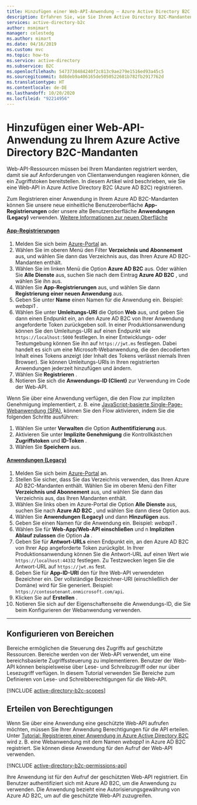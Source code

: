 ```yaml
---
title: Hinzufügen einer Web-API-Anwendung – Azure Active Directory B2C | Microsoft-Dokumentation
description: Erfahren Sie, wie Sie Ihrem Active Directory B2C-Mandanten eine Web-API-Anwendung hinzufügen.
services: active-directory-b2c
author: msmimart
manager: celestedg
ms.author: mimart
ms.date: 04/16/2019
ms.custom: mvc
ms.topic: how-to
ms.service: active-directory
ms.subservice: B2C
ms.openlocfilehash: 5473730484240f2c813c9ae279e1516ed93a45c5
ms.sourcegitcommit: 8d8deb9a406165de5050522681b782fb2917762d
ms.translationtype: HT
ms.contentlocale: de-DE
ms.lasthandoff: 10/20/2020
ms.locfileid: "92214956"
---
```

# <a name="add-a-web-api-application-to-your-azure-active-directory-b2c-tenant"></a>Hinzufügen einer Web-API-Anwendung zu Ihrem Azure Active Directory B2C-Mandanten

 Web-API-Ressourcen müssen bei Ihrem Mandanten registriert werden, damit sie auf Anforderungen von Clientanwendungen reagieren können, die ein Zugriffstoken bereitstellen. In diesem Artikel wird beschrieben, wie Sie eine Web-API in Azure Active Directory B2C (Azure AD B2C) registrieren.

Zum Registrieren einer Anwendung in Ihrem Azure AD B2C-Mandanten können Sie unsere neue einheitliche Benutzeroberfläche **App-Registrierungen** oder unsere alte Benutzeroberfläche **Anwendungen (Legacy)** verwenden. [Weitere Informationen zur neuen Oberfläche](https://aka.ms/b2cappregtraining)

#### <a name="app-registrations"></a>[App-Registrierungen](#tab/app-reg-ga/)

1. Melden Sie sich beim [Azure-Portal](https://portal.azure.com) an.
1. Wählen Sie im oberen Menü den Filter **Verzeichnis und Abonnement** aus, und wählen Sie dann das Verzeichnis aus, das Ihren Azure AD B2C-Mandanten enthält.
1. Wählen Sie im linken Menü die Option **Azure AD B2C** aus. Oder wählen Sie **Alle Dienste** aus, suchen Sie nach dem Eintrag **Azure AD B2C** , und wählen Sie ihn aus.
1. Wählen Sie **App-Registrierungen** aus, und wählen Sie dann **Registrierung einer neuen Anwendung** aus.
1. Geben Sie unter **Name** einen Namen für die Anwendung ein. Beispiel: *webapi1* .
1. Wählen Sie unter **Umleitungs-URI** die Option **Web** aus, und geben Sie dann einen Endpunkt ein, an den Azure AD B2C von Ihrer Anwendung angeforderte Token zurückgeben soll. In einer Produktionsanwendung können Sie den Umleitungs-URI auf einen Endpunkt wie `https://localhost:5000` festlegen. In einer Entwicklungs- oder Testumgebung können Sie ihn auf `https://jwt.ms` festlegen. Dabei handelt es sich um eine Microsoft-Webanwendung, die den decodierten Inhalt eines Tokens anzeigt (der Inhalt des Tokens verlässt niemals Ihren Browser). Sie können Umleitungs-URIs in Ihren registrierten Anwendungen jederzeit hinzufügen und ändern.
1. Wählen Sie **Registrieren** .
1. Notieren Sie sich die **Anwendungs-ID (Client)** zur Verwendung im Code der Web-API.

Wenn Sie über eine Anwendung verfügen, die den Flow zur impliziten Genehmigung implementiert, z. B. eine [JavaScript-basierte Single-Page-Webanwendung (SPA)](tutorial-register-spa.md), können Sie den Flow aktivieren, indem Sie die folgenden Schritte ausführen:

1. Wählen Sie unter **Verwalten** die Option **Authentifizierung** aus.
1. Aktivieren Sie unter **Implizite Genehmigung** die Kontrollkästchen **Zugriffstoken** und **ID-Token** .
1. Wählen Sie **Speichern** aus.

#### <a name="applications-legacy"></a>[Anwendungen (Legacy)](#tab/applications-legacy/)

1. Melden Sie sich beim [Azure-Portal](https://portal.azure.com) an.
2. Stellen Sie sicher, dass Sie das Verzeichnis verwenden, das Ihren Azure AD B2C-Mandanten enthält. Wählen Sie im oberen Menü den Filter **Verzeichnis und Abonnement** aus, und wählen Sie dann das Verzeichnis aus, das Ihren Mandanten enthält.
3. Wählen Sie links oben im Azure-Portal die Option **Alle Dienste** aus, suchen Sie nach **Azure AD B2C** , und wählen Sie dann diese Option aus.
4. Wählen Sie **Anwendungen (Legacy)** und dann **Hinzufügen** aus.
5. Geben Sie einen Namen für die Anwendung ein. Beispiel: *webapi1* .
6. Wählen Sie für **Web-App/Web-API einschließen** und n **Impliziten Ablauf zulassen** die Option **Ja** .
7. Geben Sie für **Antwort-URLs** einen Endpunkt ein, an den Azure AD B2C von Ihrer App angeforderte Token zurückgibt. In Ihrer Produktionsanwendung können Sie die Antwort-URL auf einen Wert wie `https://localhost:44332` festlegen. Zu Testzwecken legen Sie die Antwort-URL auf `https://jwt.ms` fest.
8. Geben Sie für **App-ID-URI** den für Ihre Web-API verwendeten Bezeichner ein. Der vollständige Bezeichner-URI (einschließlich der Domäne) wird für Sie generiert. Beispiel: `https://contosotenant.onmicrosoft.com/api`.
9. Klicken Sie auf **Erstellen** .
10. Notieren Sie sich auf der Eigenschaftenseite die Anwendungs-ID, die Sie beim Konfigurieren der Webanwendung verwenden.

* * *

## <a name="configure-scopes"></a>Konfigurieren von Bereichen

Bereiche ermöglichen die Steuerung des Zugriffs auf geschützte Ressourcen. Bereiche werden von der Web-API verwendet, um eine bereichsbasierte Zugriffssteuerung zu implementieren. Benutzer der Web-API können beispielsweise über Lese- und Schreibzugriff oder nur über Lesezugriff verfügen. In diesem Tutorial verwenden Sie Bereiche zum Definieren von Lese- und Schreibberechtigungen für die Web-API.

[!INCLUDE [active-directory-b2c-scopes](../../includes/active-directory-b2c-scopes.md)]

## <a name="grant-permissions"></a>Erteilen von Berechtigungen

Wenn Sie über eine Anwendung eine geschützte Web-API aufrufen möchten, müssen Sie Ihrer Anwendung Berechtigungen für die API erteilen. Unter [Tutorial: Registrieren einer Anwendung in Azure Active Directory B2C](tutorial-register-applications.md) wird z. B. eine Webanwendung mit dem Namen *webapp1* in Azure AD B2C registriert. Sie können diese Anwendung für den Aufruf der Web-API verwenden.

[!INCLUDE [active-directory-b2c-permissions-api](../../includes/active-directory-b2c-permissions-api.md)]

Ihre Anwendung ist für den Aufruf der geschützten Web-API registriert. Ein Benutzer authentifiziert sich mit Azure AD B2C, um die Anwendung zu verwenden. Die Anwendung bezieht eine Autorisierungsgewährung von Azure AD B2C, um auf die geschützte Web-API zuzugreifen.
